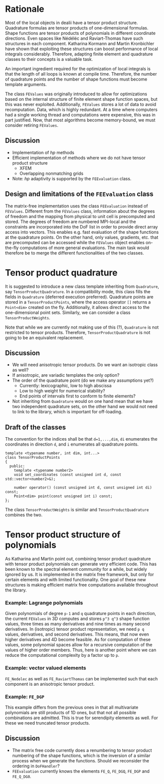 # Rationale

Most of the local objects in dealii have a tensor product
structure. Quadrature formulas are tensor products of one-dimensional
formulas. Shape functions are tensor products of polynomials in
different coordinate directions. Even spaces like Nédéléc and
Raviart-Thomas have such structures in each component. Katharina
Kormann and Martin Kronbichler have shown that exploiting these
structures can boost performance of local integrals
considerably. Therefore, adapting finite element and quadrature
classes to their concepts is a valuable task.

An important ingredient required for the optimization of local
integrals is that the length of all loops is known at compile
time. Therefore, the number of quadrature points and the number of
shape functions must become template arguments.

The class `FEValues` was originally introduced to allow for
optimizations based on the internal structure of finite element shape
function spaces, but this was never exploited. Additionally, `FEValues`
stores a lot of data to avoid recomputation. Data, which is highly
redundant. At a time where computers had a single working thread and
computations were expensive, this was in part justified. Now, that
most algorithms become memory-bound, we must consider retiring
`FEValues`.

## Discussion

- Implementation of *hp* methods
- Efficient implementation of methods where we do not have tensor
  product structure
  - XFEM
  - Overlapping nonmatching grids
- Note: *hp* adaptivity is supported by the `FEEvaluation` class.

## Design and limitations of the `FEEvaluation` class

The matrix-free implementation uses the class `FEEvaluation` instead of `FEValues`. Different from the `FEValues` class, information about the degrees of freedom and the mapping from physical to unit cell is precomputed and stored. The degrees of freedom are numbered MPI-local and the constraints are incorporated into the DoF list in order to provide direct array access into vectors.
This enables e.g. fast evaluation of the shape functions at the quadrature points. On the other hand, only values, gradients, etc. that are precomputed can be accessed while the `FEValues` object enables on-the-fly computations of more general evaluations.
The main task would therefore be to merge the different functionalities of the two classes.


# Tensor product quadrature

It is suggested to introduce a new class template inheriting from
`Quadrature`, say `TensorProductQuadrature`. In a compatibility mode,
this class fills the fields in `Quadrature` (deferred execution
preferred). Quadrature points are stored in a `TensorProductPoints`,
where the access operator `[]` returns a `Point<dim>` created on the
fly. Additionally, it allows direct access to the one-dimensional
point sets. Similarly, we can consider a class `TensorProductWeights`.

Note that while we are currently not making use of this (?),
`Quadrature` is not restricted to tensor products. Therefore,
`TensorProductQuadrature` is not going to be an equivalent
replacement.

## Discussion

* We will need anisotropic tensor products. Do we want an isotropic
  class as well?
* If anisotropic, are variadic templates the only option?
* The order of the quadrature point (do we make any assumptions yet?)
  - Currently: lexicographic, low to high abscissa
  - Low to high weight for numerical stability?
  - End points of intervals first to conform to finite elements?
* Not inheriting from `Quadrature` would on one hand mean that we have
  two independent quadrature sets, on the other hand we would not need
  to link to the library, which is important for off-loading.

## Draft of the classes

The convention for the indices shall be that `d=1,...,dim`, `di`
enumerates the coordinates in direction `d`, and `i` enumerates all
quadrature points.

```
template <typename number, int dim, int...>
class TensorProductPoints
{
  public:
    template <typename number2>
    void set_coordinates (const unsigned int d, const std::vector<number2>&);
    
    number operator() (const unsigned int d, const unsigned int di) const;
    Point<dim> point(const unsigned int i) const;
};
```

The class `TensorProductWeights` is similar and
`TensorProductQuadrature` combines the two.

# Tensor product structure of polynomials

As Katharina and Martin point out, combining tensor product quadrature
with tensor product polynomials can generate very efficient code. This
has been known to the spectral element community for a while, but
widely ignored by us. It is implemented in the matrix free framework,
but only for certain elements and with limited functionality. One goal
of these new structures is making efficient matrix free computations
available throughout the library.

### Example: Lagrange polynomials

Given polynomials of degree `p-1` and `q` quadrature points in each
direction, the current `FEValues` in 3D computes and stores `p^3 q^3`
shape function values, three times as many derivatives and nine times
as many second derivatives. In (isotropic) tensor product
representation, we need `p q` values, derivatives, and second
derivatives. This means, that now even higher derivatives and 4D become
feasible. As for computation of these values, some polynomial spaces
allow for a recursive computation of the values of higher order
members. Thus, here is another point where we can reduce the
computational complexity by a factor up to `p`.

### Example: vector valued elements

`FE_Nedelec` as well as `FE_RaviartThomas` can be implemented such
that each component is an anisotropic tensor product.

### Example: `FE_DGP`

This example differs from the previous ones in that all multivariate
polynomials are still products of 1D ones, but that not all possible
combinations are admitted. This is true for serendipity elements as
well. For these we need truncated tensor products.

## Discussion

- The matrix free code currently does a renumbering to tensor product
  numbering of the shape functions, which is the inversion of a
  similar process when we generate the functions. Should we reconsider
  the ordering in `DoFHandler`?
- `FEEvaluation` currently knows the elements `FE_Q`, `FE_DGQ`, `FE_DGP` and `FE_Q_DG0`.